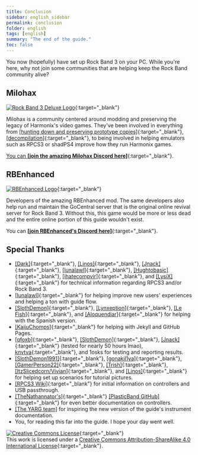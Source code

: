 ```yaml
---
title: Conclusion
sidebar: english_sidebar
permalink: conclusion
folder: english
tags: [english]
summary: "The end of the guide."
toc: false
---
```


You now (hopefully) have set up Rock Band 3 on your PC. While you're here, why not join some communities that are helping keep the Rock Band community alive?

## Milohax

[![Rock Band 3 Deluxe Logo](https://raw.githubusercontent.com/HMXMilohax/MiloHax-Site/main/docs/images/milohax.png)](https://milohax.org/ "Milohax"){:target="_blank"}

Milohax is a community centered around modding and preserving the legacy of Harmonix's video games. They've been involved in everything from [[hunting down and preserving prototype copies]](https://hiddenpalace.org/Rock_Band_3_(Jan_19,_2010)){:target="_blank"}, [[decompilation]](https://decomp.milohax.org/#/about){:target="_blank"}, to being involved in helping emulators such as RPCS3 or shadPS4 improve how they run Harmonix games. 

[You can **\[join the amazing Milohax Discord here\]**](https://discord.gg/milohax){:target="_blank"}.

## RBEnhanced

[![RBEnhanced Logo](https://rb3pc.milohax.org/images/xtra/rbe.png)](https://rb3e.rbenhanced.rocks/ "RBEnhanced"){:target="_blank"}

Developers of the amazing RBEnhanced mod. The same developers also help run and maintain the GoCentral server that is the original online revival server for Rock Band 3. Without this, this game would be more or less dead and the entire online portion of this guide wouldn't exist.

You can [**\[join RBEnhanced's Discord here\]**](https://discord.gg/6rRUWXPYwb){:target="_blank"}.

## Special Thanks

* [[Dark]](https://dark.ski/){:target="_blank"}, [[Linos]](https://www.youtube.com/@LinosMelendi){:target="_blank"}, [[Jnack]](https://www.youtube.com/@jnackmclain){:target="_blank"}, [[lunalawl]](https://github.com/lunalawl){:target="_blank"}, [[Hughtobasic]](https://www.youtube.com/@thisisRK){:target="_blank"}, [[ihatecompvir]](https://www.youtube.com/@ihatecompvir1591){:target="_blank"}, and [[LysiX]](https://www.youtube.com/@LysiX){:target="_blank"} for technical information regarding RPCS3 and/or Rock Band 3.
* [[lunalawl]](https://github.com/lunalawl){:target="_blank"} for helping improve new users' experiences and helping a ton with guide flow.
* [[SlothDemon]](https://www.youtube.com/@SlothDemon1991){:target="_blank"}, [[Lynxeption]](https://www.twitch.tv/lynxeption){:target="_blank"}, [[Le Fish]](https://ko-fi.com/lefishe){:target="_blank"}, and [[Aloquendiar]](https://www.twitch.tv/aloquendiar){:target="_blank"} for helping with the Spanish version.
* [[KaijuChomps]](https://github.com/KaijuChomps){:target="_blank"} for helping with Jekyll and GitHub Pages.
* [[qfoxb]](https://github.com/qfoxb){:target="_blank"}, [[SlothDemon]](https://www.youtube.com/@SlothDemon1991){:target="_blank"}, [[Jnack]](https://www.youtube.com/@jnackmclain){:target="_blank"} (tested for nearly 50 hours lmao), [knvtva](https://github.com/knvtva){:target="_blank"}, and 1osks for testing and reporting results.
* [[SlothDemon1991]](https://www.youtube.com/@SlothDemon1991){:target="_blank"}, [[gonakil1ya]](https://linktr.ee/Gonakil1ya){:target="_blank"}, [[GamerPerson22]](https://www.youtube.com/channel/UCC5SlXPlnlGwBG7w6mvfx8g){:target="_blank"}, [[Trish]](https://www.youtube.com/channel/UCle3t7q9UeU0npc3FklcjCg){:target="_blank"}, [[ItzSlicedcorn/Vivian]](https://www.twitch.tv/itzslicedcorn){:target="_blank"}, and [[Linos]](https://www.youtube.com/@LinosMelendi){:target="_blank"} for helping set up scenarios for tutorial pictures.
* [[RPCS3 Wiki]](https://wiki.rpcs3.net/index.php?title=Main_Page){:target="_blank"} for initial information on controllers and USB passthrough.
* [[TheNathannator's]](https://github.com/TheNathannator){:target="_blank"} [[PlasticBand GitHub]](https://github.com/TheNathannator/PlasticBand){:target="_blank"} for even better documentation on controllers.
* [[The YARG team]]((https://yarg.in/)) for inspiring the new version of the guide's instrument documentation.
* You, for reading this far into the guide. I hope your day went well.


[![Creative Commons License](https://i.creativecommons.org/l/by-sa/4.0/88x31.png)](http://creativecommons.org/licenses/by-sa/4.0/){:target="_blank"}  
This work is licensed under a [Creative Commons Attribution-ShareAlike 4.0 International License](http://creativecommons.org/licenses/by-sa/4.0/){:target="_blank"}.
